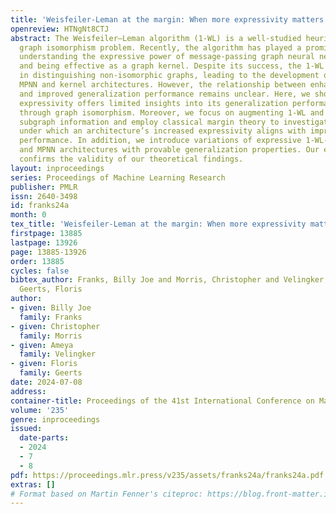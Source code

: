 ```yaml
---
title: 'Weisfeiler-Leman at the margin: When more expressivity matters'
openreview: HTNgNt8CTJ
abstract: The Weisfeiler–Leman algorithm (1-WL) is a well-studied heuristic for the
  graph isomorphism problem. Recently, the algorithm has played a prominent role in
  understanding the expressive power of message-passing graph neural networks (MPNNs)
  and being effective as a graph kernel. Despite its success, the 1-WL faces challenges
  in distinguishing non-isomorphic graphs, leading to the development of more expressive
  MPNN and kernel architectures. However, the relationship between enhanced expressivity
  and improved generalization performance remains unclear. Here, we show that an architecture’s
  expressivity offers limited insights into its generalization performance when viewed
  through graph isomorphism. Moreover, we focus on augmenting 1-WL and MPNNs with
  subgraph information and employ classical margin theory to investigate the conditions
  under which an architecture’s increased expressivity aligns with improved generalization
  performance. In addition, we introduce variations of expressive 1-WL-based kernel
  and MPNN architectures with provable generalization properties. Our empirical study
  confirms the validity of our theoretical findings.
layout: inproceedings
series: Proceedings of Machine Learning Research
publisher: PMLR
issn: 2640-3498
id: franks24a
month: 0
tex_title: 'Weisfeiler-Leman at the margin: When more expressivity matters'
firstpage: 13885
lastpage: 13926
page: 13885-13926
order: 13885
cycles: false
bibtex_author: Franks, Billy Joe and Morris, Christopher and Velingker, Ameya and
  Geerts, Floris
author:
- given: Billy Joe
  family: Franks
- given: Christopher
  family: Morris
- given: Ameya
  family: Velingker
- given: Floris
  family: Geerts
date: 2024-07-08
address:
container-title: Proceedings of the 41st International Conference on Machine Learning
volume: '235'
genre: inproceedings
issued:
  date-parts:
  - 2024
  - 7
  - 8
pdf: https://proceedings.mlr.press/v235/assets/franks24a/franks24a.pdf
extras: []
# Format based on Martin Fenner's citeproc: https://blog.front-matter.io/posts/citeproc-yaml-for-bibliographies/
---
```

